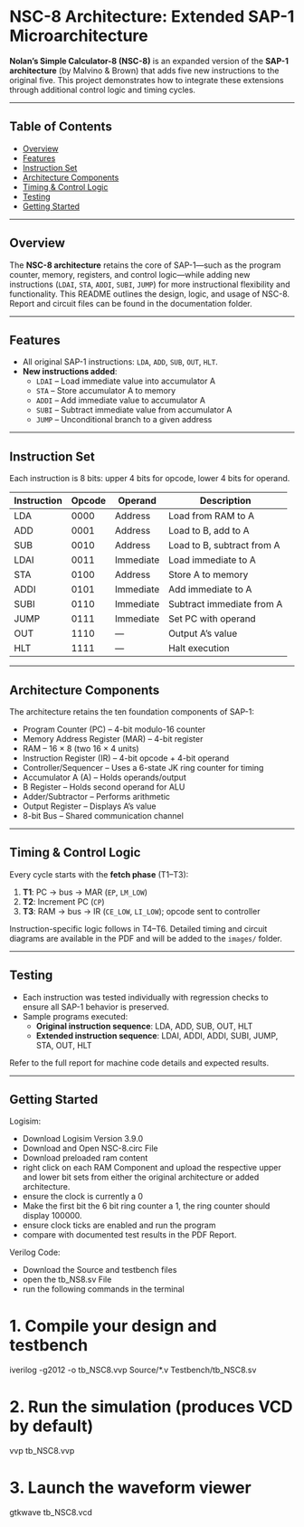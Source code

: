 # NSC-8 Architecture: Extended SAP-1 Microarchitecture

**Nolan’s Simple Calculator-8 (NSC-8)** is an expanded version of the **SAP-1 architecture** (by Malvino & Brown) that adds five new instructions to the original five. This project demonstrates how to integrate these extensions through additional control logic and timing cycles.

---

## Table of Contents

- [Overview](#overview)  
- [Features](#features)  
- [Instruction Set](#instruction-set)  
- [Architecture Components](#architecture-components)  
- [Timing & Control Logic](#timing--control-logic)  
- [Testing](#testing)  
- [Getting Started](#getting-started)  

---

## Overview

The **NSC-8 architecture** retains the core of SAP-1—such as the program counter, memory, registers, and control logic—while adding new instructions (`LDAI`, `STA`, `ADDI`, `SUBI`, `JUMP`) for more instructional flexibility and functionality. This README outlines the design, logic, and usage of NSC-8. Report and circuit files can be found in the documentation folder.

---

## Features

- All original SAP-1 instructions: `LDA`, `ADD`, `SUB`, `OUT`, `HLT`.  
- **New instructions added**:
  - `LDAI` – Load immediate value into accumulator A  
  - `STA` – Store accumulator A to memory  
  - `ADDI` – Add immediate value to accumulator A  
  - `SUBI` – Subtract immediate value from accumulator A  
  - `JUMP` – Unconditional branch to a given address

---

## Instruction Set

Each instruction is 8 bits: upper 4 bits for opcode, lower 4 bits for operand.

| Instruction | Opcode | Operand    | Description                     |
|-------------|--------|------------|---------------------------------|
| LDA         | 0000   | Address    | Load from RAM to A              |
| ADD         | 0001   | Address    | Load to B, add to A             |
| SUB         | 0010   | Address    | Load to B, subtract from A      |
| LDAI        | 0011   | Immediate  | Load immediate to A             |
| STA         | 0100   | Address    | Store A to memory               |
| ADDI        | 0101   | Immediate  | Add immediate to A              |
| SUBI        | 0110   | Immediate  | Subtract immediate from A       |
| JUMP        | 0111   | Immediate  | Set PC with operand             |
| OUT         | 1110   | —          | Output A’s value                |
| HLT         | 1111   | —          | Halt execution                  |

---

## Architecture Components

The architecture retains the ten foundation components of SAP-1:

- Program Counter (PC) – 4-bit modulo-16 counter  
- Memory Address Register (MAR) – 4-bit register  
- RAM – 16 × 8 (two 16 × 4 units)  
- Instruction Register (IR) – 4-bit opcode + 4-bit operand  
- Controller/Sequencer – Uses a 6-state JK ring counter for timing  
- Accumulator A (A) – Holds operands/output  
- B Register – Holds second operand for ALU  
- Adder/Subtractor – Performs arithmetic  
- Output Register – Displays A’s value  
- 8-bit Bus – Shared communication channel

---

## Timing & Control Logic

Every cycle starts with the **fetch phase** (T1–T3):

1. **T1**: PC → bus → MAR (`EP`, `LM_LOW`)  
2. **T2**: Increment PC (`CP`)  
3. **T3**: RAM → bus → IR (`CE_LOW`, `LI_LOW`); opcode sent to controller

Instruction-specific logic follows in T4–T6. Detailed timing and circuit diagrams are available in the PDF and will be added to the `images/` folder.

---

## Testing

- Each instruction was tested individually with regression checks to ensure all SAP-1 behavior is preserved.  
- Sample programs executed:
  - **Original instruction sequence**: LDA, ADD, SUB, OUT, HLT  
  - **Extended instruction sequence**: LDAI, ADDI, ADDI, SUBI, JUMP, STA, OUT, HLT  

Refer to the full report for machine code details and expected results.

---

## Getting Started

Logisim:
- Download Logisim Version 3.9.0
- Download and Open NSC-8.circ File
- Download preloaded ram content
- right click on each RAM Component and upload the respective upper and lower bit sets from either the original architecture or added architecture.
- ensure the clock is currently a 0
- Make the first bit the 6 bit ring counter a 1, the ring counter should display 100000.
- ensure clock ticks are enabled and run the program
- compare with documented test results in the PDF Report.

Verilog Code:
- Download the Source and testbench files
- open the tb_NS8.sv File
- run the following commands in the terminal
# 1. **Compile your design and testbench**
iverilog -g2012 -o tb_NSC8.vvp Source/*.v Testbench/tb_NSC8.sv

# 2. **Run the simulation (produces VCD by default)**
vvp tb_NSC8.vvp

# 3. **Launch the waveform viewer**
gtkwave tb_NSC8.vcd
